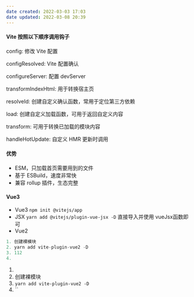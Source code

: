```yaml
---
date created: 2022-03-03 17:03
date updated: 2022-03-08 20:39
---
```


#### Vite 按照以下顺序调用钩子

config: 修改 Vite 配置

configResolved: Vite 配置确认

configureServer: 配置 devServer

transformIndexHtml: 用于转换宿主页

resolveId: 创建自定义确认函数，常用于定位第三方依赖

load: 创建自定义加载函数，可用于返回自定义内容

transform: 可用于转换已加载的模块内容

handleHotUpdate: 自定义 HMR 更新时调用

#### 优势

- ESM，只加载首页需要用到的文件
- 基于 ESBuild，速度非常快
- 兼容 rollup 插件，生态完整


#### Vue3
- Vue3 `npm init @vitejs/app`
- JSX `yarn add @vitejs/plugin-vue-jsx -D` 直接导入并使用 vueJsx函数即可 
- Vue2
```js
1. 创建裸模块
2. yarn add vite-plugin-vue2 -D
3. 112
4. 
```

  1. 
  2. 创建裸模块
  3. `yarn add vite-plugin-vue2 -D`
  4. ``
     